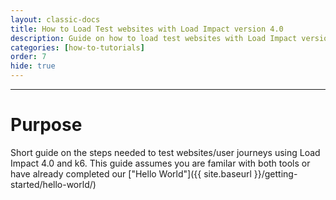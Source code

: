 ```yaml
---
layout: classic-docs
title: How to Load Test websites with Load Impact version 4.0
description: Guide on how to load test websites with Load Impact version 4.0
categories: [how-to-tutorials]
order: 7
hide: true
---
```


***
# Purpose

Short guide on the steps needed to test websites/user journeys using Load Impact 4.0 and k6.  This guide assumes you are familar with both tools or have already completed our ["Hello World"]({{ site.baseurl }}/getting-started/hello-world/)
